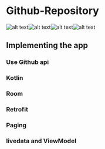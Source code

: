 # Github-Repository
![alt text](https://github.com/ThantZinAung26/Github-Repository/blob/master/screenshot/device-2019-07-08-220813.png)![alt text](https://github.com/ThantZinAung26/Github-Repository/blob/master/screenshot/device-2019-07-08-221013.png)![alt text](https://github.com/ThantZinAung26/Github-Repository/blob/master/screenshot/device-2019-07-08-221042.png)![alt text](https://github.com/ThantZinAung26/Github-Repository/blob/master/screenshot/device-2019-07-08-221205.png)
## Implementing the app
### Use Github api
### Kotlin
### Room
### Retrofit
### Paging
### livedata and ViewModel
